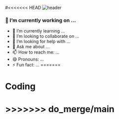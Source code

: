 #<<<<<<< HEAD
![header](https://capsule-render.vercel.app/api?type=transparent&color=auto&height=300&section=HI&text=HEECHAN&fontSize=90)


 ### 🔭 I’m currently working on ...
- 🌱 I’m currently learning ...
- 👯 I’m looking to collaborate on ...
- 🤔 I’m looking for help with ...
- 💬 Ask me about ...
- 📫 How to reach me: ...
- 😄 Pronouns: ...
- ⚡ Fun fact: ...
=======
# Coding
# >>>>>>> do_merge/main
